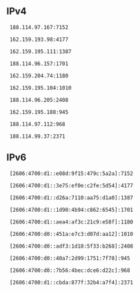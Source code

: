 ## IPv4
```
 188.114.97.167:7152
```
```
 162.159.193.98:4177
```
```
 162.159.195.111:1387
```
```
 188.114.96.157:1701
```
```
 162.159.204.74:1180
```
```
 162.159.195.104:1010
```
```
 188.114.96.205:2408
```
```
 162.159.195.188:945
```
```
 188.114.97.112:968
```
```
 188.114.99.37:2371
```

## IPv6
```
 [2606:4700:d1::e08d:9f15:479c:5a2a]:7152
```
```
 [2606:4700:d1::3e75:ef0e:c2fe:5d54]:4177
```
```
 [2606:4700:d1::d26a:7110:aa75:d1a0]:1387
```
```
 [2606:4700:d1::1d90:4b94:c862:6545]:1701
```
```
 [2606:4700:d1::aea4:af3c:21c9:e58f]:1180
```
```
 [2606:4700:d0::451a:e7c3:d07d:aa12]:1010
```
```
 [2606:4700:d0::adf3:1d18:5f33:b268]:2408
```
```
 [2606:4700:d0::40a7:2d99:1751:7f78]:945
```
```
 [2606:4700:d0::7b56:4bec:dce6:d22c]:968
```
```
 [2606:4700:d1::cbda:877f:32b4:a7f4]:2371
```
